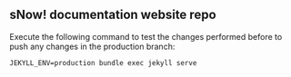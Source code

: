 ## sNow! documentation website repo
Execute the following command to test the changes performed before to push any changes in the production branch:

```
JEKYLL_ENV=production bundle exec jekyll serve
```

